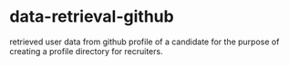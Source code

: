 # data-retrieval-github
retrieved user data from github profile of a candidate for the purpose of creating a profile directory for recruiters.
